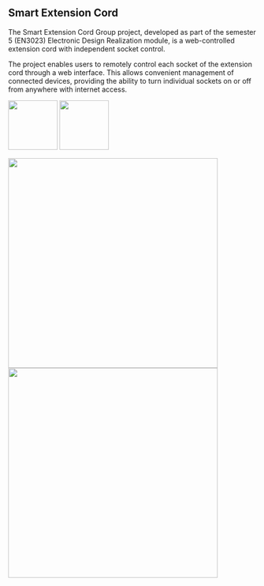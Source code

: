 <h2>Smart Extension Cord</h2>
<p>The Smart Extension Cord Group project, developed as part of the semester 5 (EN3023) Electronic Design Realization module, is a web-controlled extension cord with independent socket control.</p>
<p>The project enables users to remotely control each socket of the extension cord through a web interface. This allows convenient management of connected devices, providing the ability to turn individual sockets on or off from anywhere with internet access.</p>

<p float="left">
  <img src="/IMG_6461" width="100" />
  <img src="/IMG_6466" width="100" /> 
</p>

<img src="/IMG_6461" width="425"/> <img src="/IMG_6466" width="425"/> 
